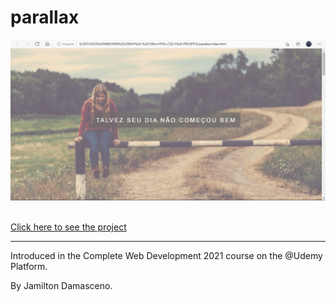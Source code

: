 # parallax

<!--gif presentation of the page-->
![Apresentação da pagina](https://github.com/IsadoraVanderlan/parallax/blob/main/presentation.gif)

<br/>
<a href="https://isadoravanderlan.github.io/parallax/">Click here to see the project</a>
<br/><hr/>


Introduced in the Complete Web Development 2021 course on the @Udemy Platform.

By Jamilton Damasceno.
